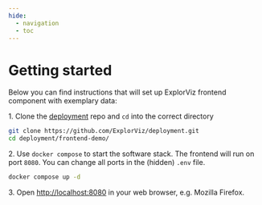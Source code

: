 ```yaml
---
hide:
  - navigation
  - toc
---
```


# Getting started

Below you can find instructions that will set up ExplorViz frontend component with exemplary data:

1\. Clone the [deployment](https://github.com/ExplorViz/deployment) repo and `cd` into the correct directory

```sh
git clone https://github.com/ExplorViz/deployment.git
cd deployment/frontend-demo/
```

2\. Use `docker compose` to start the software stack. The frontend will run on port `8080`. You can change all ports in the (hidden) `.env` file.

```sh
docker compose up -d
```

3\. Open [http://localhost:8080](http://localhost:8080) in your web browser, e.g. Mozilla Firefox.
